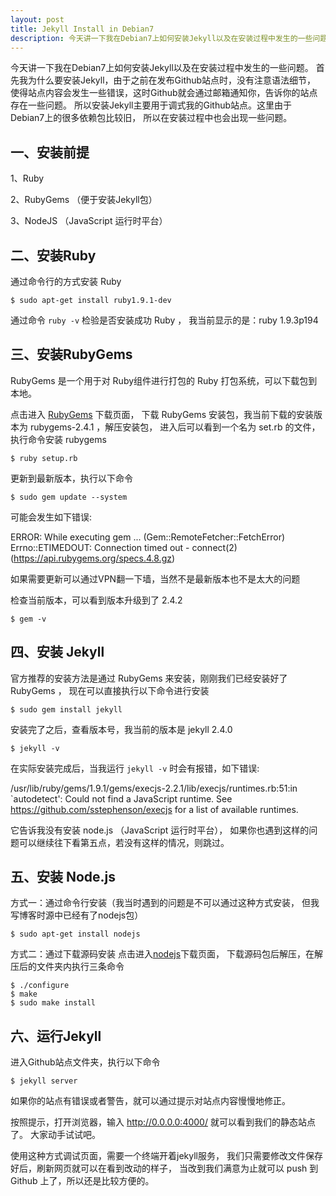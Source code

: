 ```yaml
---
layout: post
title: Jekyll Install in Debian7
description: 今天讲一下我在Debian7上如何安装Jekyll以及在安装过程中发生的一些问题。首先我为什么要安装Jekyll，由于之前在发布Github站点时，没有注意语法细节，使得站点内容会发生一些错误，这时Github就会通过邮箱通知你，告诉你的站点存在一些问题。所以安装Jekyll主要用于调式我的Github站点。这里由于Debian7上的很多依赖包比较旧，所以在安装过程中也会出现一些问题。
---
```


今天讲一下我在Debian7上如何安装Jekyll以及在安装过程中发生的一些问题。
首先我为什么要安装Jekyll，由于之前在发布Github站点时，没有注意语法细节，
使得站点内容会发生一些错误，这时Github就会通过邮箱通知你，告诉你的站点存在一些问题。
所以安装Jekyll主要用于调式我的Github站点。这里由于Debian7上的很多依赖包比较旧，
所以在安装过程中也会出现一些问题。

## 一、安装前提

1、Ruby

2、RubyGems （便于安装Jekyll包）

3、NodeJS （JavaScript 运行时平台）

## 二、安装Ruby

通过命令行的方式安装 Ruby

	$ sudo apt-get install ruby1.9.1-dev

通过命令 `ruby -v` 检验是否安装成功 Ruby ，
我当前显示的是：ruby 1.9.3p194

## 三、安装RubyGems

RubyGems 是一个用于对 Ruby组件进行打包的 Ruby 打包系统，可以下载包到本地。

点击进入 [RubyGems](http://rubygems.org/pages/download) 下载页面，
下载 RubyGems 安装包，我当前下载的安装版本为 rubygems-2.4.1 ，解压安装包，
进入后可以看到一个名为 set.rb 的文件，执行命令安装 rubygems

	$ ruby setup.rb

更新到最新版本，执行以下命令

	$ sudo gem update --system

可能会发生如下错误:

ERROR:  While executing gem ... (Gem::RemoteFetcher::FetchError)
	Errno::ETIMEDOUT: Connection timed out - connect(2)
(https://api.rubygems.org/specs.4.8.gz)

如果需要更新可以通过VPN翻一下墙，当然不是最新版本也不是太大的问题

检查当前版本，可以看到版本升级到了 2.4.2

	$ gem -v

## 四、安装 Jekyll

官方推荐的安装方法是通过 RubyGems 来安装，刚刚我们已经安装好了 RubyGems ，
现在可以直接执行以下命令进行安装

	$ sudo gem install jekyll

安装完了之后，查看版本号，我当前的版本是 jekyll 2.4.0

	$ jekyll -v

在实际安装完成后，当我运行 `jekyll -v` 时会有报错，如下错误:

/usr/lib/ruby/gems/1.9.1/gems/execjs-2.2.1/lib/execjs/runtimes.rb:51:in `autodetect': Could not find a JavaScript runtime. See https://github.com/sstephenson/execjs for a list of available runtimes.

它告诉我没有安装 node.js （JavaScript 运行时平台），
如果你也遇到这样的问题可以继续往下看第五点，若没有这样的情况，则跳过。

## 五、安装 Node.js

方式一：通过命令行安装（我当时遇到的问题是不可以通过这种方式安装，
但我写博客时源中已经有了nodejs包）

	$ sudo apt-get install nodejs

方式二：通过下载源码安装
点击进入[nodejs](http://nodejs.org/download/)下载页面，
下载源码包后解压，在解压后的文件夹内执行三条命令

	$ ./configure
	$ make
	$ sudo make install

## 六、运行Jekyll
进入Github站点文件夹，执行以下命令

	$ jekyll server

如果你的站点有错误或者警告，就可以通过提示对站点内容慢慢地修正。

按照提示，打开浏览器，输入 http://0.0.0.0:4000/ 就可以看到我们的静态站点了。
大家动手试试吧。

使用这种方式调试页面，需要一个终端开着jekyll服务，
我们只需要修改文件保存好后，刷新网页就可以在看到改动的样子，
当改到我们满意为止就可以 push 到 Github 上了，所以还是比较方便的。

